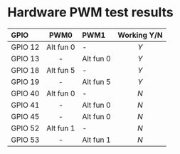 # Hardware PWM test results

| GPIO    | PWM0      | PWM1      |  Working Y/N |
| :------ |:---------:|:----------|:------------:|
| GPIO 12 | Alt fun 0 | -         | *Y*          |
| GPIO 13 | -         | Alt fun 0 | *Y*          |
| GPIO 18 | Alt fun 5 | -         | *Y*          |
| GPIO 19 | -         | Alt fun 5 | *Y*          |
| GPIO 40 | Alt fun 0 | -         | *N*          |
| GPIO 41 | -         | Alt fun 0 | *N*          |
| GPIO 45 | -         | Alt fun 0 | *N*          |
| GPIO 52 | Alt fun 1 | -         | *N*          |
| GPIO 53 | -         | Alt fun 1 | *N*          |
